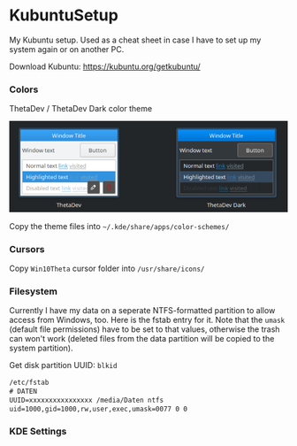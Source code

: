 # KubuntuSetup

My Kubuntu setup. Used as a cheat sheet in case I have to set up my system again or on another PC.

Download Kubuntu: https://kubuntu.org/getkubuntu/

### Colors

ThetaDev / ThetaDev Dark color theme

![](assets/colors.png)

Copy the theme files into `~/.kde/share/apps/color-schemes/`

### Cursors

Copy `Win10Theta` cursor folder into `/usr/share/icons/`

### Filesystem

Currently I have my data on a seperate NTFS-formatted partition to allow access from Windows, too. Here is the fstab entry for it. Note that the `umask` (default file permissions) have to be set to that values, otherwise the trash can won't work (deleted files from the data partition will be copied to the system partition).

Get disk partition UUID: `blkid`

```
/etc/fstab
# DATEN
UUID=xxxxxxxxxxxxxxxx /media/Daten ntfs uid=1000,gid=1000,rw,user,exec,umask=0077 0 0
```

### KDE Settings

